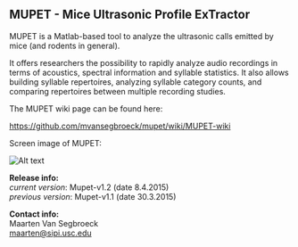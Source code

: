  ## MUPET - Mice Ultrasonic Profile ExTractor
 
MUPET is a Matlab-based tool to analyze the ultrasonic calls emitted by mice (and rodents in general).  
 
It offers researchers the possibility to rapidly analyze audio recordings in terms of acoustics, spectral information and syllable statistics. It also allows building syllable repertoires, analyzing syllable category counts, and comparing repertoires between multiple recording studies.  
 
The MUPET wiki page can be found here:  
 
https://github.com/mvansegbroeck/mupet/wiki/MUPET-wiki  
 
Screen image of MUPET:  

![Alt text](https://db.tt/O2M5GzEO "Mupet screen image")
 
**Release info:**  
*current version*: Mupet-v1.2 (date 8.4.2015)  
*previous version*: Mupet-v1.1 (date 30.3.2015)  
 
**Contact info:**  
Maarten Van Segbroeck  
maarten@sipi.usc.edu
